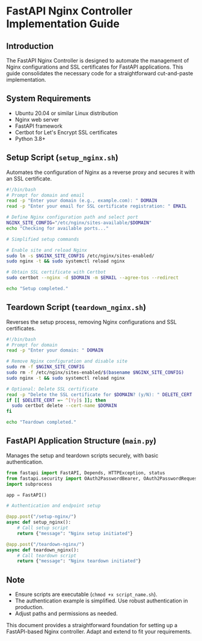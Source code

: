 # FastAPI Nginx Controller Implementation Guide

## Introduction

The FastAPI Nginx Controller is designed to automate the management of Nginx configurations and SSL certificates for FastAPI applications. This guide consolidates the necessary code for a straightforward cut-and-paste implementation.

## System Requirements

- Ubuntu 20.04 or similar Linux distribution
- Nginx web server
- FastAPI framework
- Certbot for Let's Encrypt SSL certificates
- Python 3.8+

## Setup Script (`setup_nginx.sh`)

Automates the configuration of Nginx as a reverse proxy and secures it with an SSL certificate.

```bash
#!/bin/bash
# Prompt for domain and email
read -p "Enter your domain (e.g., example.com): " DOMAIN
read -p "Enter your email for SSL certificate registration: " EMAIL

# Define Nginx configuration path and select port
NGINX_SITE_CONFIG="/etc/nginx/sites-available/$DOMAIN"
echo "Checking for available ports..."

# Simplified setup commands

# Enable site and reload Nginx
sudo ln -s $NGINX_SITE_CONFIG /etc/nginx/sites-enabled/
sudo nginx -t && sudo systemctl reload nginx

# Obtain SSL certificate with Certbot
sudo certbot --nginx -d $DOMAIN -m $EMAIL --agree-tos --redirect

echo "Setup completed."
```

## Teardown Script (`teardown_nginx.sh`)

Reverses the setup process, removing Nginx configurations and SSL certificates.

```bash
#!/bin/bash
# Prompt for domain
read -p "Enter your domain: " DOMAIN

# Remove Nginx configuration and disable site
sudo rm -f $NGINX_SITE_CONFIG
sudo rm -f /etc/nginx/sites-enabled/$(basename $NGINX_SITE_CONFIG)
sudo nginx -t && sudo systemctl reload nginx

# Optional: Delete SSL certificate
read -p "Delete the SSL certificate for $DOMAIN? (y/N): " DELETE_CERT
if [[ $DELETE_CERT =~ ^[Yy]$ ]]; then
  sudo certbot delete --cert-name $DOMAIN
fi

echo "Teardown completed."
```

## FastAPI Application Structure (`main.py`)

Manages the setup and teardown scripts securely, with basic authentication.

```python
from fastapi import FastAPI, Depends, HTTPException, status
from fastapi.security import OAuth2PasswordBearer, OAuth2PasswordRequestForm
import subprocess

app = FastAPI()

# Authentication and endpoint setup

@app.post("/setup-nginx/")
async def setup_nginx():
    # Call setup script
    return {"message": "Nginx setup initiated"}

@app.post("/teardown-nginx/")
async def teardown_nginx():
    # Call teardown script
    return {"message": "Nginx teardown initiated"}
```

## Note

- Ensure scripts are executable (`chmod +x script_name.sh`).
- The authentication example is simplified. Use robust authentication in production.
- Adjust paths and permissions as needed.

This document provides a straightforward foundation for setting up a FastAPI-based Nginx controller. Adapt and extend to fit your requirements.